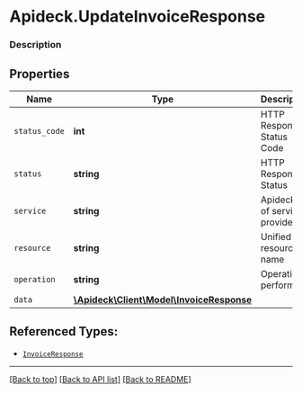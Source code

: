 # Apideck.UpdateInvoiceResponse

### Description

## Properties
Name | Type | Description | Notes
------------ | ------------- | ------------- | -------------
`status_code` | **int** | HTTP Response Status Code | 
`status` | **string** | HTTP Response Status | 
`service` | **string** | Apideck ID of service provider | 
`resource` | **string** | Unified API resource name | 
`operation` | **string** | Operation performed | 
`data` | [**\Apideck\Client\Model\InvoiceResponse**](InvoiceResponse.md) |  | 





## Referenced Types:





* [`InvoiceResponse`](InvoiceResponse.md)

---

[[Back to top]](#) [[Back to API list]](../../../../README.md#documentation-for-api-endpoints) [[Back to README]](../../../../README.md)


